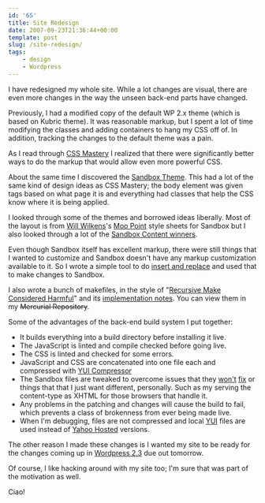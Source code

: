```yaml
---
id: '65'
title: Site Redesign
date: 2007-09-23T21:36:44+00:00
template: post
slug: /site-redesign/
tags:
    - design
    - Wordpress
---
```


I have redesigned my whole site. While a lot changes are visual, there are
even more changes in the way the unseen back-end parts have changed.

Previously, I had a modified copy of the default WP 2.x theme (which is based
on Kubric theme). It was reasonable markup, but I spent a lot of time
modifying the classes and adding containers to hang my CSS off of. In
addition, tracking the changes to the default theme was a pain.<!-- more -->

As I read through [CSS Mastery](https://amzn.to/2I3YKXd) I realized that there
were significantly better ways to do the markup that would allow even more
powerful CSS.

About the same time I discovered the
[Sandbox Theme](http://www.plaintxt.org/themes/sandbox/). This had a lot of
the same kind of design ideas as CSS Mastery; the body element was given tags
based on what page it is and everything had classes that help the CSS know
where it is being applied.

I looked through some of the themes and borrowed ideas liberally. Most of the
layout is from [Will Wilkens](http://iamww.com/)'s
[Moo Point](http://iamww.com/wordpress-theme-moo-point) style sheets for
Sandbox but I also looked through a lot of the
[Sandbox Content winners](http://www.sndbx.org/2007/08/07/and-the-winners-are/).

Even though Sandbox itself has excellent markup, there were still things that
I wanted to customize and Sandbox doesn't have any markup customization
available to it. So I wrote a simple tool to do
[insert and replace](# 'Broken Link') and used that to make changes to
Sandbox.

I also wrote a bunch of makefiles, in the style of
"[Recursive Make Considered Harmful](http://miller.emu.id.au/pmiller/books/rmch/)"
and its
[implementation notes](http://www.xs4all.nl/~evbergen/nonrecursive-make.html).
You can view them in my ~~Mercurial Repository~~.

Some of the advantages of the back-end build system I put together:

-   It builds everything into a build directory before installing it live.
-   The JavaScript is linted and compile checked before going live.
-   The CSS is linted and checked for some errors.
-   JavaScript and CSS are concatenated into one file each and compressed with
    [YUI Compressor](http://www.julienlecomte.net/blog/2007/08/13/introducing-the-yui-compressor/)
-   The Sandbox files are tweaked to overcome issues that they
    [won't](http://code.google.com/p/sandbox-theme/issues/detail?id=40)
    [fix](http://code.google.com/p/sandbox-theme/issues/detail?id=41) or
    things that that I just want different, personally. Such as my serving the
    content-type as XHTML for those browsers that handle it.
-   Any problems in the patching and changes will cause the build to fail,
    which prevents a class of brokenness from ever being made live.
-   When I'm debugging, files are not compressed and local
    [YUI](http://developer.yahoo.com/yui/) files are used instead of
    [Yahoo Hosted](http://developer.yahoo.com/yui/articles/hosting/) versions.

The other reason I made these changes is I wanted my site to be ready for the
changes coming up in [Wordpress 2.3](http://codex.wordpress.org/Version_2.3)
due out tomorrow.

Of course, I like hacking around with my site too; I'm sure that was part of
the motivation as well.

Ciao!
